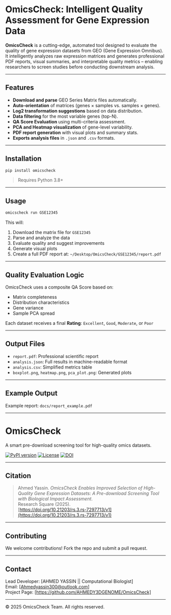 
# OmicsCheck: Intelligent Quality Assessment for Gene Expression Data

**OmicsCheck** is a cutting-edge, automated tool designed to evaluate the quality of gene expression datasets from GEO (Gene Expression Omnibus). It intelligently analyzes raw expression matrices and generates professional PDF reports, visual summaries, and interpretable quality metrics – enabling researchers to screen studies before conducting downstream analysis.

---

##  Features

-  **Download and parse** GEO Series Matrix files automatically.
-  **Auto-orientation** of matrices (genes × samples vs. samples × genes).
-  **Log2 transformation suggestions** based on data distribution.
-  **Data filtering** for the most variable genes (top-N).
-  **QA Score Evaluation** using multi-criteria assessment.
-  **PCA and Heatmap visualization** of gene-level variability.
-  **PDF report generation** with visual plots and summary stats.
-  **Exports analysis files** in `.json` and `.csv` formats.

---

##  Installation

```bash
pip install omicscheck
```

> Requires Python 3.8+

---

##  Usage

```bash
omicscheck run GSE12345
```

This will:

1. Download the matrix file for `GSE12345`
2. Parse and analyze the data
3. Evaluate quality and suggest improvements
4. Generate visual plots
5. Create a full PDF report at: `~/Desktop/OmicsCheck/GSE12345/report.pdf`

---

##  Quality Evaluation Logic

OmicsCheck uses a composite QA Score based on:

- Matrix completeness
- Distribution characteristics
- Gene variance
- Sample PCA spread

Each dataset receives a final **Rating**: `Excellent`, `Good`, `Moderate`, or `Poor`

---

##  Output Files

- `report.pdf`: Professional scientific report
- `analysis.json`: Full results in machine-readable format
- `analysis.csv`: Simplified metrics table
- `boxplot.png`, `heatmap.png`, `pca_plot.png`: Generated plots

---

##  Example Output

Example report: `docs/report_example.pdf`

---

# OmicsCheck

A smart pre-download screening tool for high-quality omics datasets.

[![PyPI version](https://img.shields.io/pypi/v/OmicsCheck.svg)](https://pypi.org/project/OmicsCheck/)
[![License](https://img.shields.io/badge/license-MIT-blue.svg)](./LICENSE)
[![DOI](https://img.shields.io/badge/DOI-10.21203/rs.3.rs--7297713--v1-blue)](https://doi.org/10.21203/rs.3.rs-7297713/v1)

---

##  Citation

> Ahmed Yassin. *OmicsCheck Enables Improved Selection of High-Quality Gene Expression Datasets: A Pre-download Screening Tool with Biological Impact Assessment*.  
> Research Square (2025).  
> [https://doi.org/10.21203/rs.3.rs-7297713/v1](https://doi.org/10.21203/rs.3.rs-7297713/v1)


---

##  Contributing

We welcome contributions! Fork the repo and submit a pull request.

---

##  Contact

Lead Developer: [AHMED YASSIN || Computational Biologist]  
Email: [Ahmedyassin300@outlook.com]  
Project Page: [https://github.com/AHMEDY3DGENOME/OmicsCheck]

---

© 2025 OmicsCheck Team. All rights reserved.